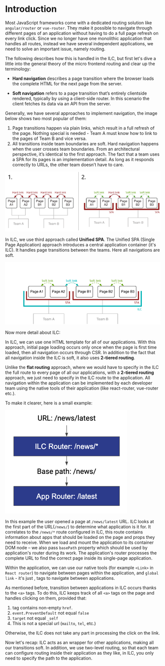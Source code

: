 # Introduction

Most JavaScript frameworks come with a dedicated routing solution
like `angular/router` or `vue-router`. They make it possible to
navigate through different pages of an application without having to
do a full page refresh on every link click.
Since we no longer have one monolithic application that handles all routes, instead we have several independent applications, we need to solve an important issue, namely routing.

The following describes how this is handled in the ILC, but first let's dive a little into the general theory of the micro frontend routing and clear up the terminology:

 - **Hard navigation** describes a page transition where the browser
 loads the complete HTML for the next page from the server.

 - **Soft navigation** refers to a page transition that’s entirely clientside rendered, typically by using a client-side router. In this
 scenario the client fetches its data via an API from the server.

 Generally, we have several approaches to implement navigation, the image below shows two most popular of them:

  1. Page transitions happen via plain links, which result in a full refresh of the page. Nothing special is needed - Team A must know how to link to the pages of Team B and vice versa.
  2. All transitions inside team boundaries are soft. Hard navigation happens when the user crosses team boundaries. From an architectural perspective, it’s identical to the first approach. The fact that a team uses a SPA for its pages is an implementation detail. As long as it responds correctly to URLs, the other team doesn’t have to care.

 ![Introdaction demo](../assets/routes/introduction-demo.png)

In ILC, we use third approach called **Unified SPA**. The Unified SPA (Single Page Application) approach introduces a central application container (it's ILC). It handles page transitions between the teams. Here all navigations are soft.

 ![Introdaction demo](../assets/routes/introduction-demo2.png)

Now more detail about ILC:

 In ILC, we can use one HTML template for all of our applications. With this approach, initial page loading occurs only once when the page is first time loaded, then all navigation occurs through CSR. In addition to the fact that all navigation inside the ILC is soft, it also uses **2-tiered routing**.
 
 Unlike the **flat routing** approach, where we would have to specify in the ILC the full route to every page of all our applications, with a **2-tiered routing** approach, we just need to specify in the ILC route to the application. All navigation within the application can be implemented by each developer team using the native tools of their application (like react-router, vue-router etc.).

To make it clearer, here is a small example:

 !["2-tiered routing" approach](../assets/2_tiered_routing.png)

 In this example the user opened a page at `/news/latest` URL. ILC looks at the first part of the URL(`/news/`) to determine what application is it for. It correlates to the `/news/*` route configured in ILC, this route contains information about apps that should be loaded on the page and props they need to receive. When we load and mount the application to its container DOM node – we also pass `basePath` property which should be used by application's router during its work. The application's router processes the complete URL to find the correct page inside its single-page application.

 Within the application, we can use our native tools (for example `<Link>` in `React router`) to navigate between pages within the application, and `global link` - it's just <a>, tags to navigate between applications.

 As mentioned before, transition between applications in ILC occurs thanks to the `<a>` tags. To do this, ILC keeps track of all `<a>` tags on the page and handles clicking on them, provided that:
 1. tag contains non-empty `href`.
 2. `event.PreventDefault` not equal `false`
 3. `target` not equal `_self`
 4. This is not a special url (`mailto`, `tel`, etc.)

 Otherwise, the ILC does not take any part in processing the click on the link.

Now let's recap:
 ILC acts as an wrapper for other applications, making all our transitions soft. In addition, we use two-level routing, so that each team can configure routing inside their application as they like, in ILC, you only need to specify the path to the application.